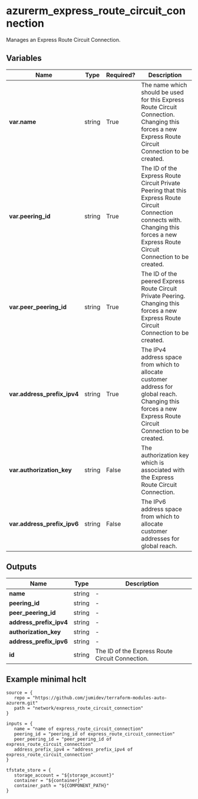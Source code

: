 # azurerm_express_route_circuit_connection

Manages an Express Route Circuit Connection.

## Variables

| Name | Type | Required? |  Description |
| ---- | ---- | --------- |  ----------- |
| **var.name** | string | True | The name which should be used for this Express Route Circuit Connection. Changing this forces a new Express Route Circuit Connection to be created. | 
| **var.peering_id** | string | True | The ID of the Express Route Circuit Private Peering that this Express Route Circuit Connection connects with. Changing this forces a new Express Route Circuit Connection to be created. | 
| **var.peer_peering_id** | string | True | The ID of the peered Express Route Circuit Private Peering. Changing this forces a new Express Route Circuit Connection to be created. | 
| **var.address_prefix_ipv4** | string | True | The IPv4 address space from which to allocate customer address for global reach. Changing this forces a new Express Route Circuit Connection to be created. | 
| **var.authorization_key** | string | False | The authorization key which is associated with the Express Route Circuit Connection. | 
| **var.address_prefix_ipv6** | string | False | The IPv6 address space from which to allocate customer addresses for global reach. | 



## Outputs

| Name | Type | Description |
| ---- | ---- | --------- | 
| **name** | string  | - | 
| **peering_id** | string  | - | 
| **peer_peering_id** | string  | - | 
| **address_prefix_ipv4** | string  | - | 
| **authorization_key** | string  | - | 
| **address_prefix_ipv6** | string  | - | 
| **id** | string  | The ID of the Express Route Circuit Connection. | 

## Example minimal hclt

```hcl
source = {
   repo = "https://github.com/jumidev/terraform-modules-auto-azurerm.git" 
   path = "network/express_route_circuit_connection" 
}

inputs = {
   name = "name of express_route_circuit_connection" 
   peering_id = "peering_id of express_route_circuit_connection" 
   peer_peering_id = "peer_peering_id of express_route_circuit_connection" 
   address_prefix_ipv4 = "address_prefix_ipv4 of express_route_circuit_connection" 
}

tfstate_store = {
   storage_account = "${storage_account}" 
   container = "${container}" 
   container_path = "${COMPONENT_PATH}" 
}


```